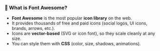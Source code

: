 ### 🎨 What is **Font Awesome**?

- **Font Awesome** is the most popular **icon library** on the web.
- It provides thousands of free and paid icons (social logos, UI icons, brands, arrows, etc.).
- Icons are **vector-based** (SVG or icon font), so they scale cleanly at any size.
- You can style them with **CSS** (color, size, shadows, animations).
